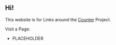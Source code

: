 ## Hi!
This website is for Links around the [Counter](https://github.com/byZeroOfficial/Counter) Project. 

Visit a Page:
- PLACEHOLDER
